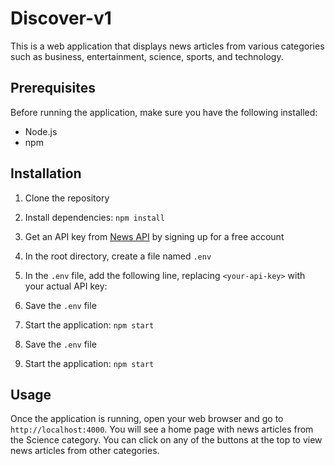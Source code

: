 # Discover-v1

This is a web application that displays news articles from various categories such as business, entertainment, science, sports, and technology.

## Prerequisites

Before running the application, make sure you have the following installed:

- Node.js
- npm

## Installation

1. Clone the repository
2. Install dependencies: `npm install`
3. Get an API key from [News API](https://newsapi.org/) by signing up for a free account
4. In the root directory, create a file named `.env`
5. In the `.env` file, add the following line, replacing `<your-api-key>` with your actual API key:
6. Save the `.env` file
7. Start the application: `npm start`


6. Save the `.env` file
7. Start the application: `npm start`

## Usage

Once the application is running, open your web browser and go to `http://localhost:4000`. You will see a home page with news articles from the Science category. You can click on any of the buttons at the top to view news articles from other categories.

